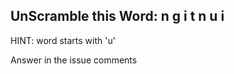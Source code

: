 UnScramble this Word: n g i t n u i
----------

HINT: word starts with 'u'

Answer in the issue comments
